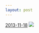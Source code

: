 ```yaml
---
layout: post
---
```


<p>
  <time><a href="/206">2013-11-18</a></time>
  <a href="/206"><img src="{{ site.assets_url }}/206-320.jpg" srcset="{{ site.assets_url }}/206-640.jpg 640w, {{ site.assets_url }}/206-480.jpg 480w, {{ site.assets_url }}/206-320.jpg 320w, {{ site.assets_url }}/206-160.jpg 160w" sizes="(min-width: 700px) 50vw, calc(100vw - 2rem)" /></a>
</p>
